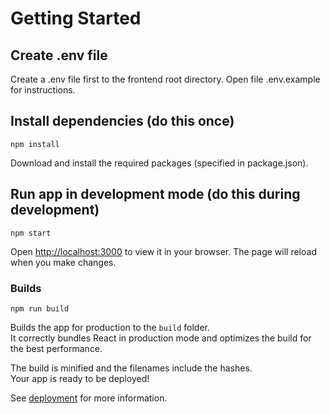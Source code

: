 # Getting Started

## Create .env file
Create a .env file first to the frontend root directory. Open file .env.example for instructions.

## Install dependencies (do this once)
```
npm install
```

Download and install the required packages (specified in package.json).


## Run app in development mode (do this during development)

```
npm start
```
Open [http://localhost:3000](http://localhost:3000) to view it in your browser. The page will reload when you make changes.

### Builds

```
npm run build
```

Builds the app for production to the `build` folder.\
It correctly bundles React in production mode and optimizes the build for the best performance.

The build is minified and the filenames include the hashes.\
Your app is ready to be deployed!

See [deployment](https://facebook.github.io/create-react-app/docs/deployment) for more information.
